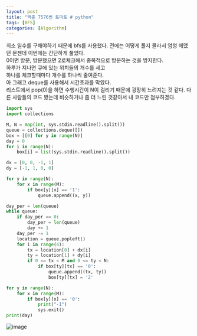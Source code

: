 ```yaml
---
layout: post
title: "백준 7576번 토마토 # python"
tags: [BFS]
categories: [Algorithm]
---
```

최소 일수를 구해야하기 때문에 bfs를 사용했다.
전에는 어떻게 풀지 몰라서 엄청 헤맸던 문젠데 이번에는 간단하게 풀었다.    
0이면 방문, 방문했으면 2로체크해서 중복적으로 방문하는 것을 방지한다.     
하루가 지나면 큐에 있는 위치들의 개수를 세고    
하나를 체크할때마다 개수를 하나씩 줄여준다.    
아 그래고 deque를 사용해서 시간초과를 막았다.    
리스트에서 pop(0)을 하면 수행시간이 N이 걸리기 때문에 굉장히 느려지는 것 같다.
다른 사람들의 코드 봤는데 비슷하거나 좀 더 느린 것같아서 내 코드만 첨부하겠다.

```python
import sys
import collections

M, N = map(int, sys.stdin.readline().split())
queue = collections.deque([])
box = [[0] for y in range(N)]
day = 0
for i in range(N):
    box[i] = list(sys.stdin.readline().split())

dx = [0, 0, -1, 1]
dy = [-1, 1, 0, 0]

for y in range(N):
    for x in range(M):
        if box[y][x] == '1':
            queue.append((x, y))

day_per = len(queue)
while queue:
    if day_per == 0:
        day_per = len(queue)
        day += 1
    day_per -= 1
    location = queue.popleft()
    for i in range(4):
        tx = location[0] + dx[i]
        ty = location[1] + dy[i]
        if 0 <= tx < M and 0 <= ty < N:
            if box[ty][tx] == '0':
                queue.append((tx, ty))
                box[ty][tx] = '2'

for y in range(N):
    for x in range(M):
        if box[y][x] == '0':
            print("-1")
            sys.exit()
print(day)
```

![image](https://user-images.githubusercontent.com/50114210/64669990-83a41280-d49e-11e9-8cdd-e098fbba2c45.png)

